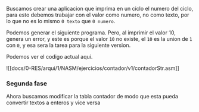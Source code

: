 Buscamos crear una aplicacion que imprima en un ciclo el numero del ciclo, para esto debemos trabajar con el valor como numero, no como texto, por lo que no es lo mismo `0 texto`  que `0 numero`.

Podemos generar el siguiente programa. Pero, al imprimir el valor 10, genera un error, y este es porque el valor `10` no existe, el `10` es la union de `1` con `0`, y esa sera la tarea para la siguiente version.

Podemos ver el codigo actual aqui.

![[docs/0-RES/arqui/1/NASM/ejercicios/contador/v1/contadorStr.asm]]

### Segunda fase
Ahora buscamos modificar la tabla contador de modo que esta pueda convertir textos a enteros y vice versa